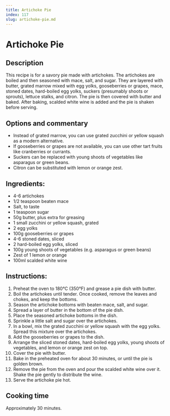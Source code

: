 ```yaml
---
title: Artichoke Pie
index: 117
slug: artichoke-pie.md
---
```


# Artichoke Pie

## Description
This recipe is for a savory pie made with artichokes. The artichokes are boiled and then seasoned with mace, salt, and sugar. They are layered with butter, grated marrow mixed with egg yolks, gooseberries or grapes, mace, stoned dates, hard-boiled egg yolks, suckers (presumably shoots or sprouts), lettuce stalks, and citron. The pie is then covered with butter and baked. After baking, scalded white wine is added and the pie is shaken before serving.

## Options and commentary
- Instead of grated marrow, you can use grated zucchini or yellow squash as a modern alternative.
- If gooseberries or grapes are not available, you can use other tart fruits like cranberries or currants.
- Suckers can be replaced with young shoots of vegetables like asparagus or green beans.
- Citron can be substituted with lemon or orange zest.

## Ingredients:
- 4-6 artichokes
- 1/2 teaspoon beaten mace
- Salt, to taste
- 1 teaspoon sugar
- 50g butter, plus extra for greasing
- 1 small zucchini or yellow squash, grated
- 2 egg yolks
- 100g gooseberries or grapes
- 4-6 stoned dates, sliced
- 2 hard-boiled egg yolks, sliced
- 100g young shoots of vegetables (e.g. asparagus or green beans)
- Zest of 1 lemon or orange
- 100ml scalded white wine

## Instructions:
1. Preheat the oven to 180°C (350°F) and grease a pie dish with butter.
2. Boil the artichokes until tender. Once cooked, remove the leaves and chokes, and keep the bottoms.
3. Season the artichoke bottoms with beaten mace, salt, and sugar.
4. Spread a layer of butter in the bottom of the pie dish.
5. Place the seasoned artichoke bottoms in the dish.
6. Sprinkle a little salt and sugar over the artichokes.
7. In a bowl, mix the grated zucchini or yellow squash with the egg yolks. Spread this mixture over the artichokes.
8. Add the gooseberries or grapes to the dish.
9. Arrange the sliced stoned dates, hard-boiled egg yolks, young shoots of vegetables, and lemon or orange zest on top.
10. Cover the pie with butter.
11. Bake in the preheated oven for about 30 minutes, or until the pie is golden brown.
12. Remove the pie from the oven and pour the scalded white wine over it. Shake the pie gently to distribute the wine.
13. Serve the artichoke pie hot.

## Cooking time
Approximately 30 minutes.